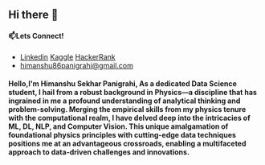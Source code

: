 ## Hi there 👋
#### 📫Lets Connect!
- [Linkedin](https://www.linkedin.com/in/himanshu-sekhar-panigrahi-4830a4255/)
[Kaggle](https://www.kaggle.com/himanshupanigrahi)
[HackerRank](https://www.hackerrank.com/himanshu86panig1)
- himanshu86panigrahi@gmail.com
#### Hello,I'm Himanshu Sekhar Panigrahi, As a dedicated Data Science student, I hail from a robust background in Physics—a discipline that has ingrained in me a profound understanding of analytical thinking and problem-solving. Merging the empirical skills from my physics tenure with the computational realm, I have delved deep into the intricacies of ML, DL, NLP, and Computer Vision. This unique amalgamation of foundational physics principles with cutting-edge data techniques positions me at an advantageous crossroads, enabling a multifaceted approach to data-driven challenges and innovations.
